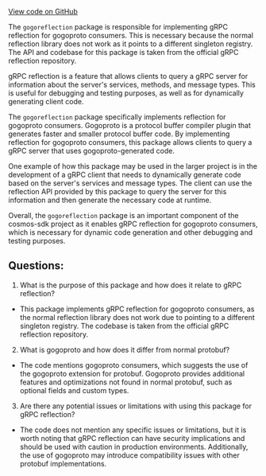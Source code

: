 [View code on GitHub](https://github.com/cosmos/cosmos-sdk/blob/main/server/grpc/gogoreflection/doc.go)

The `gogoreflection` package is responsible for implementing gRPC reflection for gogoproto consumers. This is necessary because the normal reflection library does not work as it points to a different singleton registry. The API and codebase for this package is taken from the official gRPC reflection repository.

gRPC reflection is a feature that allows clients to query a gRPC server for information about the server's services, methods, and message types. This is useful for debugging and testing purposes, as well as for dynamically generating client code.

The `gogoreflection` package specifically implements reflection for gogoproto consumers. Gogoproto is a protocol buffer compiler plugin that generates faster and smaller protocol buffer code. By implementing reflection for gogoproto consumers, this package allows clients to query a gRPC server that uses gogoproto-generated code.

One example of how this package may be used in the larger project is in the development of a gRPC client that needs to dynamically generate code based on the server's services and message types. The client can use the reflection API provided by this package to query the server for this information and then generate the necessary code at runtime.

Overall, the `gogoreflection` package is an important component of the cosmos-sdk project as it enables gRPC reflection for gogoproto consumers, which is necessary for dynamic code generation and other debugging and testing purposes.
## Questions: 
 1. What is the purpose of this package and how does it relate to gRPC reflection?
- This package implements gRPC reflection for gogoproto consumers, as the normal reflection library does not work due to pointing to a different singleton registry. The codebase is taken from the official gRPC reflection repository.

2. What is gogoproto and how does it differ from normal protobuf?
- The code mentions gogoproto consumers, which suggests the use of the gogoproto extension for protobuf. Gogoproto provides additional features and optimizations not found in normal protobuf, such as optional fields and custom types.

3. Are there any potential issues or limitations with using this package for gRPC reflection?
- The code does not mention any specific issues or limitations, but it is worth noting that gRPC reflection can have security implications and should be used with caution in production environments. Additionally, the use of gogoproto may introduce compatibility issues with other protobuf implementations.
